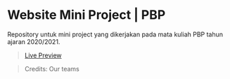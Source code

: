# Website Mini Project | PBP
Repository untuk mini project yang dikerjakan pada mata kuliah PBP tahun ajaran 2020/2021.

> [Live Preview](https://dailyanimal.000webhostapp.com)

> Credits: Our teams
